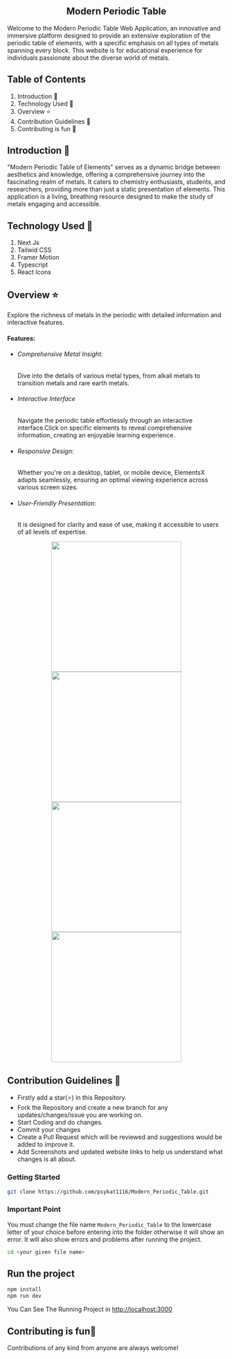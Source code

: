 ## <div align="center">Modern Periodic Table</div>

Welcome to the Modern Periodic Table Web Application, an innovative and immersive platform designed to provide an extensive exploration of the periodic table of elements, with a specific emphasis on all types of metals spanning every block. This website is for educational experience for individuals passionate about the diverse world of metals.

## Table of Contents

1. Introduction 📌
2. Technology Used 🚀
3. Overview ⭐
4. Contribution Guidelines 📑
5. Contributing is fun 🧡

## Introduction 📌

"Modern Periodic Table of Elements" serves as a dynamic bridge between aesthetics and knowledge, offering a comprehensive journey into the fascinating realm of metals. It caters to chemistry enthusiasts, students, and researchers, providing more than just a static presentation of elements. This application is a living, breathing resource designed to make the study of metals engaging and accessible.

## Technology Used 🚀

1. Next Js
2. Tailwid CSS
3. Framer Motion
4. Typescript
5. React Icons

## Overview ⭐

Explore the richness of metals in the periodic with detailed information and interactive features.

#### Features:

- ###### Comprehensive Metal Insight:
  Dive into the details of various metal types, from alkali metals to transition metals and rare earth metals.
- ###### Interactive Interface
  Navigate the periodic table effortlessly through an interactive interface.Click on specific elements to reveal comprehensive information, creating an enjoyable learning experience.
- ###### Responsive Design:

  Whether you're on a desktop, tablet, or mobile device, ElementsX adapts seamlessly, ensuring an optimal viewing experience across various screen sizes.

- ###### User-Friendly Presentation:
  It is designed for clarity and ease of use, making it accessible to users of all levels of expertise.

 <div align="center"><img src="https://github.com/psykat1116/Modern_Periodic_Table/blob/master/Screenshot-1.png?raw=true" height="300"></div>
 <div align="center"><img src="https://github.com/psykat1116/Modern_Periodic_Table/blob/master/Screenshot-2.png?raw=true" height="300"></div>
 <div align="center"><img src="https://github.com/psykat1116/Modern_Periodic_Table/blob/master/Screenshot-3.png?raw=true" height="300"></div>
 <div align="center"><img src="https://github.com/psykat1116/Modern_Periodic_Table/blob/master/Screenshot-4.PNG?raw=true" height="300"></div>

## Contribution Guidelines 📑

- Firstly add a star(⭐) in this Repository.
- Fork the Repository and create a new branch for any updates/changes/issue you are working on.
- Start Coding and do changes.
- Commit your changes
- Create a Pull Request which will be reviewed and suggestions would be added to improve it.
- Add Screenshots and updated website links to help us understand what changes is all about.

### Getting Started

```bash
git clone https://github.com/psykat1116/Modern_Periodic_Table.git
```

### Important Point

You must change the file name `Modern_Periodic_Table` to the lowercase letter of your choice before entering into the folder otherwise it will show an error. It will also show errors and problems after running the project.

```bash
cd <your given file name>
```

## Run the project

```bash
npm install
npm run dev
```

You Can See The Running Project in [http://localhost:3000](http://localhost:3000)

## Contributing is fun🧡

Contributions of any kind from anyone are always welcome!
